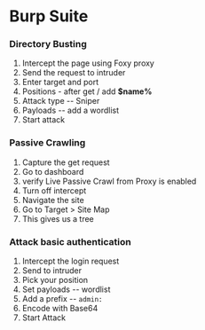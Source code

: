 # Burp Suite
### Directory Busting
1. Intercept the page using Foxy proxy
2. Send the request to intruder
3. Enter target and port
4. Positions - after get / add **$name%**
5. Attack type -- Sniper
6. Payloads -- add a wordlist
7. Start attack

### Passive Crawling
1. Capture the get request
2. Go to dashboard
3. verify Live Passive Crawl from Proxy is enabled
4. Turn off intercept
5. Navigate the site
6. Go to Target > Site Map
7. This gives us a tree

### Attack basic authentication
1. Intercept the login request
2. Send to intruder
3. Pick your position
4. Set payloads -- wordlist
5. Add a prefix -- ```admin:```
6. Encode with Base64
7. Start Attack
